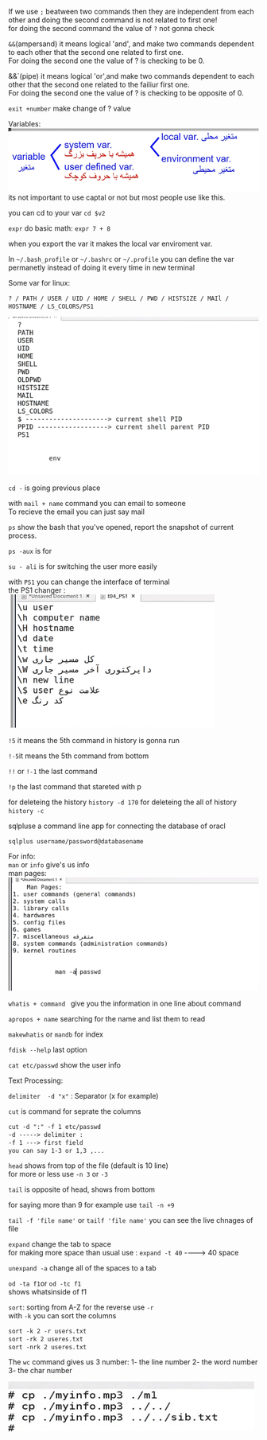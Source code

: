 If we use `;` beatween two commands then they are independent from each other
and doing the second command is not related to first one!  
for doing the second command the value of `?` not gonna check

`&&`(ampersand) it means logical 'and', and make two commands dependent to each other that the second one related to first one.  
For doing the second one the value of ? is checking to be 0.

&&`(pipe) it means logical 'or',and make two commands dependent to each other that the second one related to the failiur first one.  
For doing the second one the value of ? is checking to be opposite of 0.

`exit +number` make change of ? value

Variables:
![alt text](assets/image15.png)
its not important to use captal or not but most people use like this.

you can cd to your var `cd $v2`

`expr` do basic math: `expr 7 + 8`

when you export the var it makes the local var enviroment var.

In `~/.bash_profile` or `~/.bashrc` or `~/.profile` you can define the var permanetly instead of doing it every time in new terminal

Some var for linux:

```
? / PATH / USER / UID / HOME / SHELL / PWD / HISTSIZE / MAIl / HOSTNAME / LS_COLORS/PS1
```

![alt text](assets/image17.png)

`cd -` is going previous place

with `mail + name` command you can email to someone  
To recieve the email you can just say mail

`ps` show the bash that you've opened,
report the snapshot of current process.

`ps -aux` is for 

`su - ali` is for switching the user more easily

with `PS1` you can change the interface of terminal  
the PS1 changer :
![alt text](assets/image16.png)

`!5` it means the 5th command in history is gonna run

`!-5`it means the 5th command from bottom

`!!` or `!-1` the last command

`!p` the last command that stareted with p

for deleteing the history `history -d 170`
for deleteing the all of history `history -c`

sqlpluse a command line app for connecting the database of oracl

```
sqlplus username/password@databasename
```

For info:  
`man` or `info` give's us info  
man pages:
![alt text](assets/image18.png)

`whatis + command ` give you the information in one line about command

`apropos + name` searching for the name and list them to read

`makewhatis` or `mandb` for index

`fdisk --help` last option

`cat etc/passwd` show the user info

Text Processing:

`delimiter  -d "x"` : Separator (x for example)

`cut` is command for seprate the columns

```
cut -d ":" -f 1 etc/passwd
-d -----> delimiter :
-f 1 ---> first field
you can say 1-3 or 1,3 ,...
```

`head` shows from top of the file (default is 10 line)  
for more or less use `-n 3` or `-3`

`tail` is opposite of head, shows from bottom

for saying more than 9 for example use `tail -n +9`

`tail -f 'file name'` or `tailf 'file name'` you can see the live chnages  of file 


`expand` change the tab to space  
 for making more space than usual use :
`expand -t 40` ----> 40 space

`unexpand -a` change all of the spaces to a tab

`od -ta f1`or `od -tc f1`  
 shows whatsinside of f1

`sort`: sorting from A-Z
for the reverse use `-r`  
with `-k` you can sort the columns

```
sort -k 2 -r users.txt
sort -rk 2 useres.txt
sort -nrk 2 useres.txt
```

The `wc` command gives us 3 number:
1- the line number
2- the word number
3- the char number







![alt text](image.png)